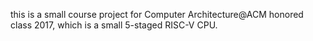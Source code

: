this is a small course project for Computer Architecture@ACM honored class 2017, which is a small 5-staged RISC-V CPU.
